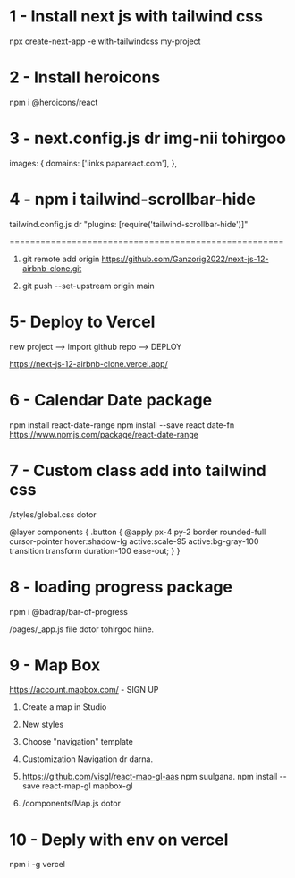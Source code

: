 # 1 - Install next js with tailwind css

npx create-next-app -e with-tailwindcss my-project

# 2 - Install heroicons

npm i @heroicons/react

# 3 - next.config.js dr img-nii tohirgoo

images: {
domains: ['links.papareact.com'],
},

# 4 - npm i tailwind-scrollbar-hide

tailwind.config.js dr "plugins: [require('tailwind-scrollbar-hide')]"

=====================================================

1. git remote add origin https://github.com/Ganzorig2022/next-js-12-airbnb-clone.git

2. git push --set-upstream origin main

# 5- Deploy to Vercel

new project --> import github repo --> DEPLOY

https://next-js-12-airbnb-clone.vercel.app/

# 6 - Calendar Date package

npm install react-date-range
npm install --save react date-fn
https://www.npmjs.com/package/react-date-range

# 7 - Custom class add into tailwind css

/styles/global.css dotor

@layer components {
.button {
@apply px-4 py-2 border rounded-full cursor-pointer hover:shadow-lg active:scale-95 active:bg-gray-100 transition transform duration-100 ease-out;
}
}

# 8 - loading progress package

npm i @badrap/bar-of-progress

/pages/\_app.js file dotor tohirgoo hiine.

# 9 - Map Box

https://account.mapbox.com/ - SIGN UP

1. Create a map in Studio
2. New styles
3. Choose "navigation" template
4. Customization Navigation dr darna.

5. https://github.com/visgl/react-map-gl-aas npm suulgana.
   npm install --save react-map-gl mapbox-gl
6. /components/Map.js dotor

# 10 - Deply with env on vercel

npm i -g vercel
